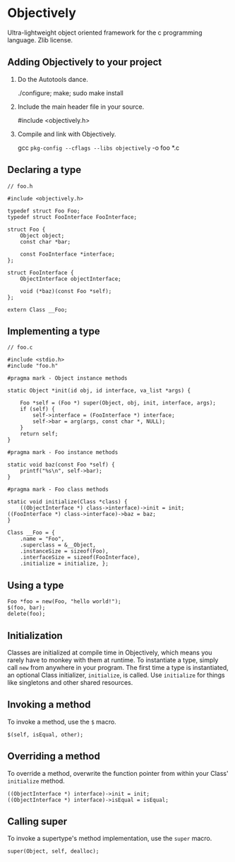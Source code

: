 Objectively
===
Ultra-lightweight object oriented framework for the c programming language. Zlib license.

Adding Objectively to your project
---

1) Do the Autotools dance.

    ./configure; make; sudo make install

2) Include the main header file in your source.

    #include <objectively.h>

3) Compile and link with Objectively.

    gcc `pkg-config --cflags --libs objectively` -o foo *.c

Declaring a type
---

    // foo.h

    #include <objectively.h>

    typedef struct Foo Foo;
    typedef struct FooInterface FooInterface;

    struct Foo {
        Object object;
        const char *bar;
        
        const FooInterface *interface;
    };

    struct FooInterface {
        ObjectInterface objectInterface;

        void (*baz)(const Foo *self);
    };

    extern Class __Foo;

Implementing a type
---

    // foo.c
    
    #include <stdio.h>
    #include "foo.h"

    #pragma mark - Object instance methods

    static Object *init(id obj, id interface, va_list *args) {

        Foo *self = (Foo *) super(Object, obj, init, interface, args);
        if (self) {
            self->interface = (FooInterface *) interface;
            self->bar = arg(args, const char *, NULL);
        }
        return self;
    }

    #pragma mark - Foo instance methods

    static void baz(const Foo *self) {
        printf("%s\n", self->bar);
    }

    #pragma mark - Foo class methods

    static void initialize(Class *class) {
        ((ObjectInterface *) class->interface)->init = init;
	((FooInterface *) class->interface)->baz = baz;
    }

    Class __Foo = {
        .name = "Foo",
        .superclass = &__Object,
        .instanceSize = sizeof(Foo),
        .interfaceSize = sizeof(FooInterface),
        .initialize = initialize, };

Using a type
---

    Foo *foo = new(Foo, "hello world!");
    $(foo, bar);
    delete(foo);

Initialization
---
Classes are initialized at compile time in Objectively, which means you rarely have to monkey with them at runtime. To instantiate a type, simply call `new` from anywhere in your program. The first time a type is instantiated, an optional Class initializer, `initialize`, is called. Use `initialize` for things like singletons and other shared resources.

Invoking a method
---
To invoke a method, use the `$` macro.

    $(self, isEqual, other);

Overriding a method
---
To override a method, overwrite the function pointer from within your Class' `initialize` method.

    ((ObjectInterface *) interface)->init = init;
    ((ObjectInterface *) interface)->isEqual = isEqual;

Calling super
---
To invoke a supertype's method implementation, use the `super` macro.

    super(Object, self, dealloc);
